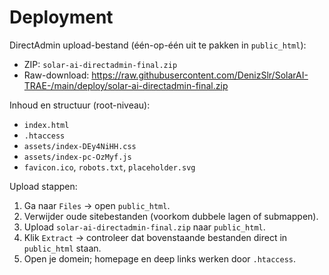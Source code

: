 # Deployment

DirectAdmin upload-bestand (één-op-één uit te pakken in `public_html`):

- ZIP: `solar-ai-directadmin-final.zip`
- Raw-download: https://raw.githubusercontent.com/DenizSlr/SolarAI-TRAE-/main/deploy/solar-ai-directadmin-final.zip

Inhoud en structuur (root-niveau):
- `index.html`
- `.htaccess`
- `assets/index-DEy4NiHH.css`
- `assets/index-pc-OzMyf.js`
- `favicon.ico`, `robots.txt`, `placeholder.svg`

Upload stappen:
1) Ga naar `Files` → open `public_html`.
2) Verwijder oude sitebestanden (voorkom dubbele lagen of submappen).
3) Upload `solar-ai-directadmin-final.zip` naar `public_html`.
4) Klik `Extract` → controleer dat bovenstaande bestanden direct in `public_html` staan.
5) Open je domein; homepage en deep links werken door `.htaccess`.